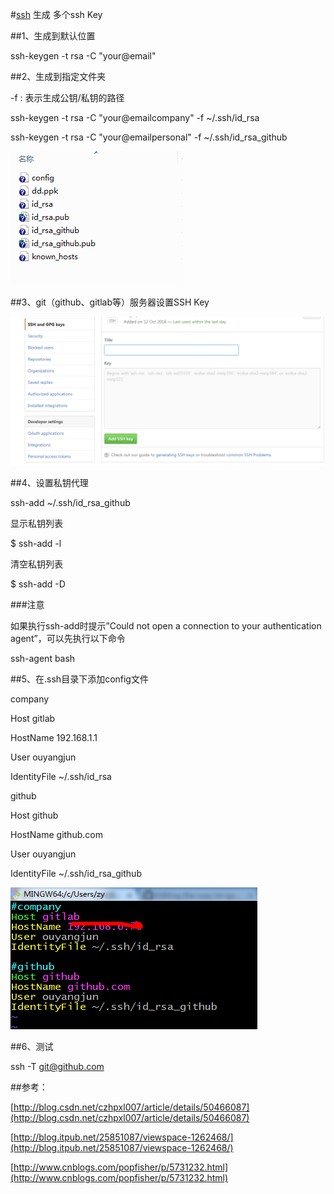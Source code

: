 #[ssh](http://www.ruanyifeng.com/blog/2011/12/ssh_remote_login.html) 生成 多个ssh Key

##1、生成到默认位置

ssh-keygen -t rsa -C "your@email"

##2、生成到指定文件夹

-f : 表示生成公钥/私钥的路径

ssh-keygen -t rsa -C "your@emailcompany" -f ~/.ssh/id_rsa

ssh-keygen -t rsa -C "your@emailpersonal" -f ~/.ssh/id_rsa_github

![](../image/ssh生成多个ssh_key_file.png)

##3、git（github、gitlab等）服务器设置SSH Key

![](../image/ssh生成多个ssh_key_github_add.png)


##4、设置私钥代理

ssh-add ~/.ssh/id_rsa_github

显示私钥列表

$ ssh-add -l   

清空私钥列表

$ ssh-add -D  

###注意

如果执行ssh-add时提示”Could not open a connection to your authentication agent”，可以先执行以下命令

ssh-agent bash


##5、在.ssh目录下添加config文件

company

Host gitlab

HostName 192.168.1.1

User ouyangjun

IdentityFile ~/.ssh/id_rsa

github

Host github

HostName github.com

User ouyangjun

IdentityFile ~/.ssh/id_rsa_github

![](../image/ssh生成多个ssh_key_config.png)

##6、测试

ssh -T git@github.com


##参考：

[http://blog.csdn.net/czhpxl007/article/details/50466087](http://blog.csdn.net/czhpxl007/article/details/50466087)

[http://blog.itpub.net/25851087/viewspace-1262468/](http://blog.itpub.net/25851087/viewspace-1262468/)

[http://www.cnblogs.com/popfisher/p/5731232.html](http://www.cnblogs.com/popfisher/p/5731232.html)
